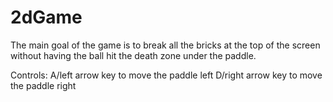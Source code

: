 # 2dGame

The main goal of the game is to break all the bricks at the top of the screen without having the ball hit the death zone under the paddle.

Controls:
A/left arrow key to move the paddle left
D/right arrow key to move the paddle right
